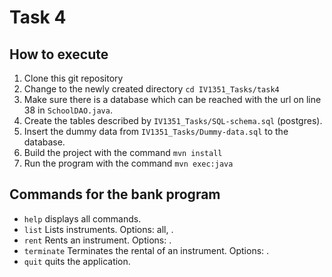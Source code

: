 # Task 4

## How to execute

1. Clone this git repository
1. Change to the newly created directory `cd IV1351_Tasks/task4`
1. Make sure there is a database which can be reached with the url on line 38 in `SchoolDAO.java`.
1. Create the tables described by `IV1351_Tasks/SQL-schema.sql` (postgres).
1. Insert the dummy data from `IV1351_Tasks/Dummy-data.sql` to the database.
1. Build the project with the command `mvn install`
1. Run the program with the command `mvn exec:java`

## Commands for the bank program

- `help` displays all commands.
- `list` Lists instruments. Options: all, <instrument type>.
- `rent` Rents an instrument. Options: <instrument id> <student id>.
- `terminate` Terminates the rental of an instrument. Options: <rental id>.
- `quit` quits the application.
